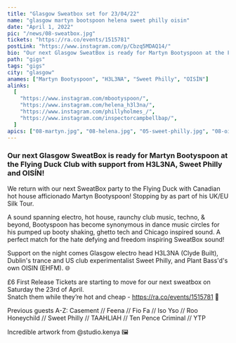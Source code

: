 ```yaml
---
title: "Glasgow Sweatbox set for 23/04/22"
name: "glasgow martyn bootspoon helena sweet philly oisin"
date: "April 1, 2022"
pic: "/news/08-sweatbox.jpg"
tickets: "https://ra.co/events/1515781"
postLink: "https://www.instagram.com/p/Cbzq5MDAQ14/"
bio: "Our next Glasgow SweatBox is ready for Martyn Bootyspoon at the Flying Duck Club with support from H3L3NA, Sweet Philly and OISÍN..."
path: "gigs"
tags: "gigs"
city: "glasgow"
anames: ["Martyn Bootyspoon", "H3L3NA", "Sweet Philly", "OISÍN"]
alinks:
  [
    "https://www.instagram.com/mbootyspoon/",
    "https://www.instagram.com/helena_h3l3na/",
    "https://www.instagram.com/phillyholmes_/",
    "https://www.instagram.com/inspectorcampbellbap/",
  ]
apics: ["08-martyn.jpg", "08-helena.jpg", "05-sweet-philly.jpg", "08-oisin.jpg"]
---
```


### Our next Glasgow SweatBox is ready for Martyn Bootyspoon at the Flying Duck Club with support from H3L3NA, Sweet Philly and OISÍN!

We return with our next SweatBox party to the Flying Duck with Canadian hot house afficionado Martyn Bootyspoon! Stopping by as part of his UK/EU Silk Tour.

A sound spanning electro, hot house, raunchy club music, techno, & beyond, Bootyspoon has become synonymous in dance music circles for his pumped up booty shaking, ghetto tech and Chicago inspired sound.
A perfect match for the hate defying and freedom inspiring SweatBox sound!

Support on the night comes Glasgow electro head H3L3NA (Clyde Built), Dublin's trance and US club experimentalist Sweet Philly, and Plant Bass'd's own OISIN (EHFM). 🌐

£6 First Release Tickets are starting to move for our next sweatbox on Saturday the 23rd of April.  
Snatch them while they’re hot and cheap - https://ra.co/events/1515781 🌱

Previous guests A-Z:
Casement // Feena // Fio Fa // Iso Yso // Roo Honeychild // Sweet Philly // TAAHLIAH // Ten Pence Criminal // YTP

Incredible artwork from @studio.kenya 🖼
